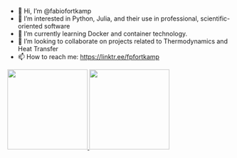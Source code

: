 - 👋 Hi, I’m @fabiofortkamp
- 👀 I’m interested in Python, Julia, and their use in professional, scientific-oriented software
- 🌱 I’m currently learning Docker and container technology.
- 💞️ I’m looking to collaborate on projects related to Thermodynamics and Heat Transfer
- 📫 How to reach me: https://linktr.ee/fpfortkamp

<div>
<a href="https://github.com/fabiofortkamp">
<img loading="lazy" height="180em" src="https://github-readme-stats.vercel.app/api/top-langs/?username=fabiofortkamp&layout=compact&langs_count=7&theme=dracula"/>
<img loading="lazy" height="180em" src="https://github-readme-stats.vercel.app/api?username=fabiofortkamp&show_icons=true&theme=dracula&include_all_commits=true&count_private=true"/>
</div> 
<!---
fabiofortkamp/fabiofortkamp is a ✨ special ✨ repository because its `README.md` (this file) appears on your GitHub profile.
You can click the Preview link to take a look at your changes.
--->
